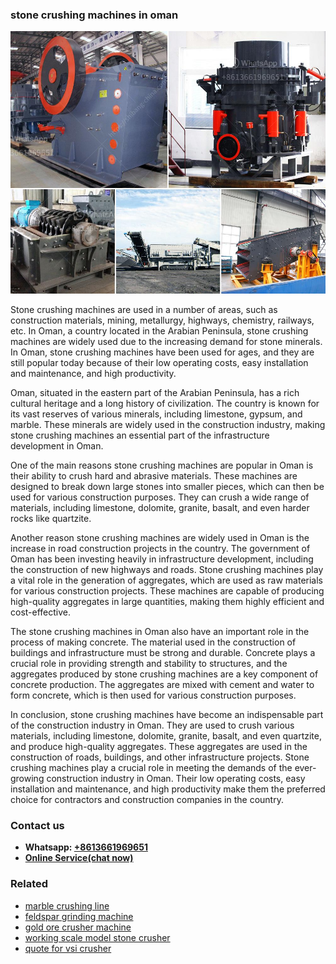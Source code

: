 <h3>stone crushing machines in oman</h3><img src='1708323079.jpg' alt=''><p>Stone crushing machines are used in a number of areas, such as construction materials, mining, metallurgy, highways, chemistry, railways, etc. In Oman, a country located in the Arabian Peninsula, stone crushing machines are widely used due to the increasing demand for stone minerals. In Oman, stone crushing machines have been used for ages, and they are still popular today because of their low operating costs, easy installation and maintenance, and high productivity.</p><p>Oman, situated in the eastern part of the Arabian Peninsula, has a rich cultural heritage and a long history of civilization. The country is known for its vast reserves of various minerals, including limestone, gypsum, and marble. These minerals are widely used in the construction industry, making stone crushing machines an essential part of the infrastructure development in Oman.</p><p>One of the main reasons stone crushing machines are popular in Oman is their ability to crush hard and abrasive materials. These machines are designed to break down large stones into smaller pieces, which can then be used for various construction purposes. They can crush a wide range of materials, including limestone, dolomite, granite, basalt, and even harder rocks like quartzite.</p><p>Another reason stone crushing machines are widely used in Oman is the increase in road construction projects in the country. The government of Oman has been investing heavily in infrastructure development, including the construction of new highways and roads. Stone crushing machines play a vital role in the generation of aggregates, which are used as raw materials for various construction projects. These machines are capable of producing high-quality aggregates in large quantities, making them highly efficient and cost-effective.</p><p>The stone crushing machines in Oman also have an important role in the process of making concrete. The material used in the construction of buildings and infrastructure must be strong and durable. Concrete plays a crucial role in providing strength and stability to structures, and the aggregates produced by stone crushing machines are a key component of concrete production. The aggregates are mixed with cement and water to form concrete, which is then used for various construction purposes.</p><p>In conclusion, stone crushing machines have become an indispensable part of the construction industry in Oman. They are used to crush various materials, including limestone, dolomite, granite, basalt, and even quartzite, and produce high-quality aggregates. These aggregates are used in the construction of roads, buildings, and other infrastructure projects. Stone crushing machines play a crucial role in meeting the demands of the ever-growing construction industry in Oman. Their low operating costs, easy installation and maintenance, and high productivity make them the preferred choice for contractors and construction companies in the country.</p><h3>Contact us</h3><ul><li><strong>Whatsapp:&nbsp;<a href="https://wa.me/8613661969651">+8613661969651</a></strong></li><li><a href="https://swt.shibang-china.com/?git&amp;zhl&amp;stone crushing machines in oman"><strong>Online Service(chat now)</strong></a></li></ul><h3>Related</h3><ul><li><a href='marble crushing line.md'>marble crushing line</a></li><li><a href='feldspar grinding machine.md'>feldspar grinding machine</a></li><li><a href='gold ore crusher machine.md'>gold ore crusher machine</a></li><li><a href='working scale model stone crusher.md'>working scale model stone crusher</a></li><li><a href='quote for vsi crusher.md'>quote for vsi crusher</a></li></ul>